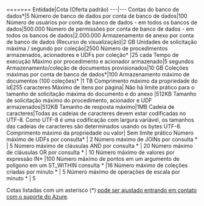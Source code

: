 ======= 
Entidade|Cota (Oferta padrão) 
---|--- 
Contas do banco de dados*|5 
Número de banco de dados por conta de banco de dados|100 
Número de usuários por conta de banco de dados - em todos os bancos de dados|500.000 
Número de permissões por conta de banco de dados - em todos os bancos de dados|2.000.000 
Armazenamento de anexo por conta de banco de dados (Recurso de visualização)|2 GB 
Unidades de solicitação máxima / segundo por coleção|2500 
Número de procedimentos armazenados, acionadores e UDFs por coleção* |25 cada 
Tempo de execução Máximo por procedimento e acionador armazenado|5 segundos 
Armazenamento/coleção de documentos provisionados|10 GB 
Coleções máximas por conta de banco de dados*|100 
Armazenamento máximo de documentos (100 coleções)* |1 TB 
Comprimento máximo da propriedade do Id|255 caracteres 
Máximo de itens por página|
Não há limite prático para o tamanho de solicitação máxima do documento e do anexo |512KB 
Tamanho de solicitação máximo do procedimento, acionador e UDF armazenados|512KB 
Tamanho de resposta máximo|1MB 
Cadeia de caracteres|Todas as cadeias de caracteres devem estar codificadas no UTF-8. Como UTF-8 é uma codificação com largura variável, os tamanhos das cadeias de caracteres são determinados usando os bytes UTF-8. 
Comprimento máximo da propriedade ou valor| Sem limite prático 
Número máximo de UDFs por consulta* | 2 
Número máximo de JOINs por consulta * | 5 
Número máximo de cláusulas AND por consulta * | 20 
Número máximo de cláusulas OR por consulta * | 10 
Número máximo de valores por expressão IN* |100 
Número máximo de pontos em um argumento de polígono em um ST\_WITHIN consulta * |16 
Número máximo de coleções criadas por minuto * | 5 
Número máximo de operações de escala por minuto * | 5

Cotas listadas com um asterisco (*) [pode ser ajustado entrando em contato com o suporte do Azure](../articles/documentdb/documentdb-increase-limits.md).

<!---HONumber=Oct15_HO1-->